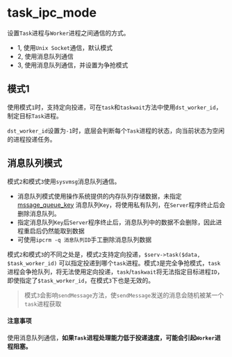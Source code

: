 # task_ipc_mode

设置`Task`进程与`Worker`进程之间通信的方式。

* 1, 使用`Unix Socket`通信，默认模式
* 2, 使用消息队列通信
* 3, 使用消息队列通信，并设置为争抢模式

模式1
----
使用模式`1`时，支持定向投递，可在`task`和`taskwait`方法中使用`dst_worker_id`，制定目标`Task`进程。

`dst_worker_id`设置为`-1`时，底层会判断每个`Task`进程的状态，向当前状态为空闲的进程投递任务。

消息队列模式
---
模式`2`和模式`3`使用`sysvmsg`消息队列通信。

* 消息队列模式使用操作系统提供的内存队列存储数据，未指定 [mssage_queue_key](https://wiki.swoole.com/wiki/page/346.html) 消息队列`Key`，将使用私有队列，在`Server`程序终止后会删除消息队列。
* 指定消息队列`Key`后`Server`程序终止后，消息队列中的数据不会删除，因此进程重启后仍然能取到数据
* 可使用`ipcrm -q 消息队列ID`手工删除消息队列数据

模式`2`和模式`3`的不同之处是，模式`2`支持定向投递，`$serv->task($data, $task_worker_id)` 可以指定投递到哪个`task`进程。模式`3`是完全争抢模式，`task`进程会争抢队列，将无法使用定向投递，`task`/`taskwait`将无法指定目标进程`ID`，即使指定了`$task_worker_id`，在模式`3`下也是无效的。

> 模式`3`会影响`sendMessage`方法，使`sendMessage`发送的消息会随机被某一个`task`进程获取   

#### 注意事项
使用消息队列通信，**如果`Task`进程处理能力低于投递速度，可能会引起`Worker`进程阻塞。**



